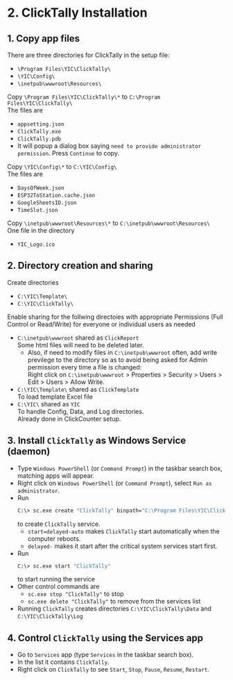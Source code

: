 # 2. ClickTally Installation

## 1. Copy app files

There are three directories for ClickTally in the setup file:

- `\Program Files\YIC\ClickTally\`
- `\YIC\Config\`
- `\inetpub\wwwroot\Resources\`

Copy `\Program Files\YIC\ClickTally\*` to `C:\Program Files\YIC\ClickTally\`\
The files are

- `appsetting.json`
- `ClickTally.exe`
- `ClickTally.pdb`
- It will popup a dialog box saying `need to provide administrator permission`.  Press `Continue` to copy.

Copy `\YIC\Config\*` to `C:\YIC\Config\`\
The files are

- `DaysOfWeek.json`
- `ESP32ToStation.cache.json`
- `GoogleSheetsID.json`
- `TimeSlot.json`

Copy `\inetpub\wwwroot\Resources\*` to `C:\inetpub\wwwroot\Resources\`\
One file in the directory

- `YIC_Logo.ico`

## 2. Directory creation and sharing

Create directories

- `C:\YIC\Template\`
- `C:\YIC\ClickTally\`

Enable sharing for the follwing directoies with appropriate Permissions (Full Control or Read/Write) for everyone or individual users as needed

- `C:\inetpub\wwwroot` shared as `ClickReport`\
   Some html files will need to be deleted later.
  - Also, if need to modify files in `C:\inetpub\wwwroot` often, add write previlege to the directory so as to avoid being asked for Admin permission every time a file is changed:\
  Right click on `C:\inetpub\wwwroot` > Properties > Security > Users > Edit > Users > Allow Write.
- `C:\YIC\Template\` shared as `ClickTemplate`\
      To load template Excel file
- `C:\YIC\` shared as `YIC`\
      To handle Config, Data, and Log directories.\
      Already done in ClickCounter setup.

## 3. Install `ClickTally` as Windows Service (daemon)

- Type `Windows PowerShell` (or `Command Prompt`) in the taskbar search box, matching apps will appear.
- Right click on `Windows PowerShell` (or `Command Prompt`), select `Run as administrator`.
- Run
  ```BASH
  C:\> sc.exe create "ClickTally" binpath="C:\Program Files\YIC\ClickTally\ClickTally.exe" start=delayed-auto
  ```
  to create `ClickTally` service.
   - `start=delayed-auto` makes `ClickTally` start automatically when the computer reboots.
   - `delayed-` makes it start after the critical system services start first.
- Run
  ```BASH
  C:\> sc.exe start "ClickTally"
  ``````
  to start running the service
- Other control commands are
  - `sc.exe stop "ClickTally"` to stop
  - `sc.exe delete "ClickTally"` to remove from the services list
- Running `ClickTally` creates directories `C:\YIC\ClickTally\Data` and `C:\YIC\ClickTally\Log`

## 4. Control `ClickTally` using the Services app

- Go to `Services` app (type `Services` in the taskbar search box).
- In the list it contains `ClickTally`.
- Right click on `ClickTally` to see `Start`, `Stop`, `Pause`, `Resume`, `Restart`.
